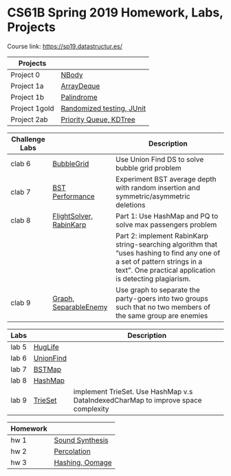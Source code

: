 # CS61B Spring 2019 Homework, Labs, Projects
Course link: https://sp19.datastructur.es/

|Projects|         |
|---------|---------|
| Project 0    |[NBody](https://github.com/HUA1846/CS61B_Self_Study/tree/main/Project_0)
| Project 1a   |[ArrayDeque](https://github.com/HUA1846/CS61B_Self_Study/tree/main/Project_1a)
| Project 1b    |[Palindrome](https://github.com/HUA1846/CS61B_Self_Study/tree/main/project_1b)
| Project 1gold |[Randomized testing, JUnit](https://github.com/HUA1846/CS61B_Self_Study/tree/main/project_1gold)
| Project 2ab    |[Priority Queue, KDTree](https://github.com/HUA1846/CS61B_Self_Study/tree/main/proj2ab/bearmaps)

|Challenge Labs|         |Description |
|--------------|---------|-----------------|
| clab 6    |[BubbleGrid](https://github.com/HUA1846/CS61B_Self_Study/tree/main/clab6%20-BubbleGrid)|Use Union Find DS to solve bubble grid problem
| clab 7    |[BST Performance](https://github.com/HUA1846/CS61B_Self_Study/tree/main/clab7)|Experiment BST average depth with random insertion and symmetric/asymmetric deletions 
| clab 8    |[FlightSolver, RabinKarp](https://github.com/HUA1846/Berkeley_CS61B_Spring2019/tree/main/clab8)|Part 1: Use HashMap and PQ to solve max passengers problem
|           ||Part 2: implement RabinKarp string-searching algorithm that “uses hashing to find any one of a set of pattern strings in a text”. One practical application is detecting plagiarism.
| clab 9    |[Graph, SeparableEnemy](https://github.com/HUA1846/Berkeley_CS61B_Spring2019/tree/main/clab9)|Use graph to separate the party-goers into two groups such that no two members of the same group are enemies

|Labs |             | Description |
|---------|---------|-------------|
| lab 5    |[HugLife](https://github.com/HUA1846/CS61B_Self_Study/tree/main/lab5) |
| lab 6    |[UnionFind](https://github.com/HUA1846/CS61B_Self_Study/tree/main/lab6%20UnionFind) |
| lab 7    |[BSTMap](https://github.com/HUA1846/CS61B_Self_Study/tree/main/lab7) |
| lab 8    |[HashMap](https://github.com/HUA1846/Berkeley_CS61B_Spring2019/tree/main/lab8) |
| lab 9    |[TrieSet](https://github.com/HUA1846/Berkeley_CS61B_Spring2019/tree/main/lab9) |implement TrieSet. Use HashMap v.s DataIndexedCharMap to improve space complexity

|Homework |         |
|---------|---------|
| hw 1    |[Sound Synthesis](https://github.com/HUA1846/CS61B_Self_Study/tree/main/hw1%20-%20Sound%20Synthesis)
| hw 2    |[Percolation](https://github.com/HUA1846/CS61B_Self_Study/tree/main/hw2)
| hw 3    |[Hashing, Oomage](https://github.com/HUA1846/Berkeley_CS61B_Spring2019/tree/main/hw3%20-%20Hashing/hw3/hash)|Implement hashcode function to improve Object distribution in a HashMap. Be aware of integer overflow in java
